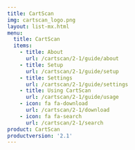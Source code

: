 ```yaml
---
title: CartScan
img: cartscan_logo.png
layout: list-mx.html
menu:
  title: CartScan
  items:
    - title: About
      url: /cartscan/2-1/guide/about
    - title: Setup
      url: /cartscan/2-1/guide/setup
    - title: Settings
      url: /cartscan/2-1/guide/settings
    - title: Using CartScan
      url: /cartscan/2-1/guide/usage
    - icon: fa fa-download
      url: /cartscan/2-1/download
    - icon: fa fa-search
      url: /cartscan/2-1/search
product: CartScan
productversion: '2.1'
---
```

